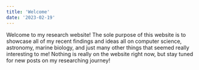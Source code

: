 ```yaml
---
title: 'Welcome'
date: '2023-02-19'
---
```


Welcome to my research website! The sole purpose of this website is to showcase all of my recent findings and ideas all on computer science, astronomy, marine biology, and just many other things that seemed really interesting to me! Nothing is really on the website right now, but stay tuned for new posts on my researching journey!